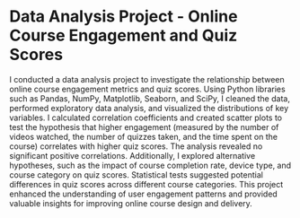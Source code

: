 # Data Analysis Project - Online Course Engagement and Quiz Scores

I conducted a data analysis project to investigate the relationship between online course engagement metrics and quiz scores. Using Python libraries such as Pandas, NumPy, Matplotlib, Seaborn, and SciPy, I cleaned the data, performed exploratory data analysis, and visualized the distributions of key variables. I calculated correlation coefficients and created scatter plots to test the hypothesis that higher engagement (measured by the number of videos watched, the number of quizzes taken, and the time spent on the course) correlates with higher quiz scores. The analysis revealed no significant positive correlations. Additionally, I explored alternative hypotheses, such as the impact of course completion rate, device type, and course category on quiz scores. Statistical tests suggested potential differences in quiz scores across different course categories. This project enhanced the understanding of user engagement patterns and provided valuable insights for improving online course design and delivery.





